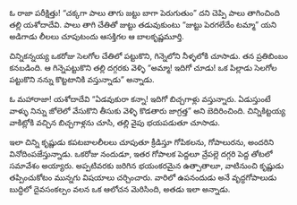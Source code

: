 ﻿ఓ రాజా పరీక్షిత్తు! “చక్కగా పాలు తాగు జట్టు బాగా పెరుగుతుం” దని చెప్పి పాలు తాగించింది తల్లి యశోదాదేవి. పాలు తాగి చేతితో జుట్టు తడువుకుంటు “జుట్టు పెరగలేదేం టమ్మా” యని అడిగాడు లీలలు చూపుటందు ఆసక్తిగల ఆ బాలకృష్ణమూర్తి. 

చిన్నికన్నయ్య ఒకరోజు సెలగోల చేతిలో పట్టుకొని, గిన్నెలోని నీళ్ళలోకి చూసాడు. తన ప్రతిబింబం కనబడింది. ఆ గిన్నెపట్టుకొని తల్లి దగ్గరకు వెళ్ళి “అమ్మా! ఇదిగో చూడు! ఒక పిల్లాడు సెలగోల పట్టుకొని నన్ను కొట్టటానికి వస్తున్నాడు” అన్నాడు. 

ఓ మహారాజా! యశోదాదేవి “ఏడవుకురా కన్నా! ఇదిగో బిచ్చగాళ్లు వస్తున్నారు. ఏడుస్తుంటే వాళ్ళు నిన్ను జోలెలో వేసుకొని తీసుకు వెళ్ళి కొడతారు జాగ్రత్త” అని బెదిరించింది. చిన్నికిట్టయ్య వాకిట్లోకి వచ్చిన బిచ్చగాళ్లను చూసి, తల్లి వైపు భయపడుతూ చూసాడు. 

ఇలా చిన్ని కృష్ణుడు కపటబాలలీలలు చూపుతూ క్రీడిస్తూ గోపికలను, గోపాలురను, అందరిని వినోదింపజేస్తున్నాడు. ఒకరోజు నందుడూ, ఇతర గోపాలక పెద్దలూ వ్రేపల్లె దగ్గరి పెద్ద తోటలో సమావేశం అయ్యారు. అప్పటివరకు జరిగిన భయంకరమైన ఉత్పాతాలూ, వాటినుంచి కృష్ణుడు తప్పించుకోటం మున్నగు విషయాలు చర్చించారు. వారిలో ఉపనందుడు అనే వృద్ధగోపాలుడు బుద్ధిలో దైవసంకల్పం వలన ఒక ఆలోచన మెరిసింది, అతడు ఇలా అన్నాడు. 

